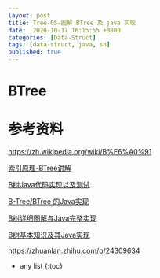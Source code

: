 ```yaml
---
layout: post
title: Tree-05-图解 BTree 及 java 实现
date:  2020-10-17 16:15:55 +0800
categories: [Data-Struct]
tags: [data-struct, java, sh]
published: true
---
```


# BTree




# 参考资料

https://zh.wikipedia.org/wiki/B%E6%A0%91

[索引原理-BTree讲解](https://www.jianshu.com/p/6b90a185a795)

[B树Java代码实现以及测试](https://www.cnblogs.com/jing99/p/11736003.html)

[B-Tree/BTree 的Java实现](https://www.jianshu.com/p/d2d1181aa93d)

[B树详细图解与Java完整实现](https://blog.csdn.net/jimo_lonely/article/details/82716142)

[B树基本知识及其Java实现](http://blog.sina.com.cn/s/blog_3fe961ae0101i86y.html)

https://zhuanlan.zhihu.com/p/24309634


* any list
{:toc}